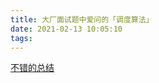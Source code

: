 ```yaml
---
title: 大厂面试题中爱问的「调度算法」
date: 2021-02-13 10:05:10
tags:
---
```


[不错的总结](https://blog.csdn.net/sinat_37903468/article/details/108469482)